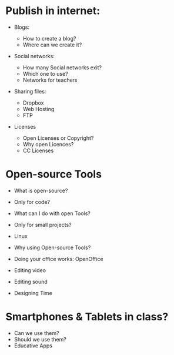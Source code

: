# Publish in internet:

* Blogs:
	* How to create a blog?
	* Where can we create it?

* Social networks:
	* How many Social networks exit?
	* Which one to use?
	* Networks for teachers

* Sharing files:
	* Dropbox
	* Web Hosting
	* FTP

* Licenses
	* Open Licenses or Copyright?
	* Why open Licences?
	* CC Licenses

# Open-source Tools

* What is open-source?
* Only for code?
* What can I do with open Tools?
* Only for small projects?
* Linux

* Why using Open-source Tools?
* Doing your office works: OpenOffice
* Editing video
* Editing sound
* Designing Time

# Smartphones & Tablets in class?
* Can we use them?
* Should we use them?
* Educative Apps
